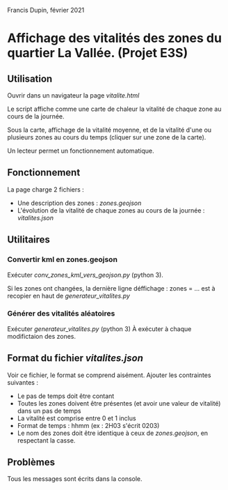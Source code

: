 Francis Dupin, février 2021

# Affichage des vitalités des zones du quartier La Vallée. (Projet E3S)

## Utilisation
Ouvrir dans un navigateur la page *vitalite.html*

Le script affiche comme une carte de chaleur la vitalité de chaque zone au cours de la journée.

Sous la carte, affichage de la vitalité moyenne, et de la vitalité d'une ou plusieurs zones au cours du temps (cliquer sur une zone de la carte).

Un lecteur permet un fonctionnement automatique.

## Fonctionnement
La page charge 2 fichiers :

* Une description des zones : *zones.geojson*
* L'évolution de la vitalité de chaque zones au cours de la journée : *vitalites.json*

## Utilitaires
### Convertir kml en zones.geojson
Exécuter *conv_zones_kml_vers_geojson.py* (python 3).

Si les zones ont changées, la dernière ligne déffichage : zones = ... est à recopier en haut de *generateur_vitalites.py*

### Générer des vitalités aléatoires
Exécuter *generateur_vitalites.py* (python 3)
À exécuter à chaque modifictaion des zones.

## Format du fichier *vitalites.json*
Voir ce fichier, le format se comprend aisément.
Ajouter les contraintes suivantes :

* Le pas de temps doit être contant
* Toutes les zones doivent être présentes (et avoir une valeur de vitalité) dans un pas de temps
* La vitalité est comprise entre 0 et 1 inclus
* Format de temps : hhmm (ex : 2H03 s'écrit 0203)
* Le nom des zones doit être identique à ceux de *zones.geojson*, en respectant la casse.

## Problèmes
Tous les messages sont écrits dans la console.
